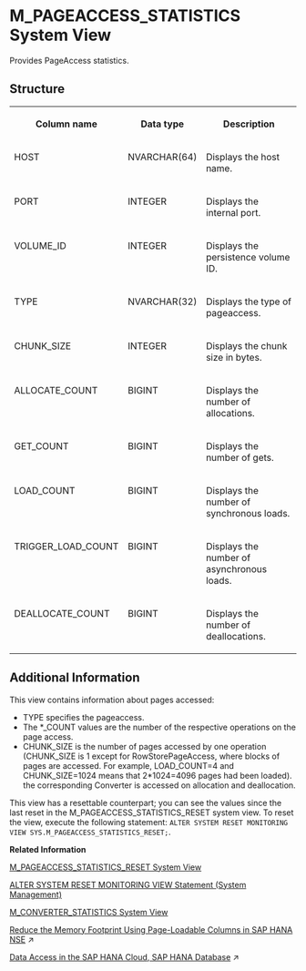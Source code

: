 <!-- loio20b69793751910148374d05a00d03c78 -->

# M\_PAGEACCESS\_STATISTICS System View

Provides PageAccess statistics.



<a name="loio20b69793751910148374d05a00d03c78___m__p_a_g_e_a_c_c_e_s_s__s_t_a_t_i_s_t_i_c_s_1struct_M_PAGEACCESS_STATISTICS"/>

## Structure


<table>
<tr>
<th valign="top">

Column name

</th>
<th valign="top">

Data type

</th>
<th valign="top">

Description

</th>
</tr>
<tr>
<td valign="top">

HOST

</td>
<td valign="top">

NVARCHAR\(64\)

</td>
<td valign="top">

Displays the host name.

</td>
</tr>
<tr>
<td valign="top">

PORT

</td>
<td valign="top">

INTEGER

</td>
<td valign="top">

Displays the internal port.

</td>
</tr>
<tr>
<td valign="top">

VOLUME\_ID

</td>
<td valign="top">

INTEGER

</td>
<td valign="top">

Displays the persistence volume ID.

</td>
</tr>
<tr>
<td valign="top">

TYPE

</td>
<td valign="top">

NVARCHAR\(32\)

</td>
<td valign="top">

Displays the type of pageaccess.

</td>
</tr>
<tr>
<td valign="top">

CHUNK\_SIZE

</td>
<td valign="top">

INTEGER

</td>
<td valign="top">

Displays the chunk size in bytes.

</td>
</tr>
<tr>
<td valign="top">

ALLOCATE\_COUNT

</td>
<td valign="top">

BIGINT

</td>
<td valign="top">

Displays the number of allocations.

</td>
</tr>
<tr>
<td valign="top">

GET\_COUNT

</td>
<td valign="top">

BIGINT

</td>
<td valign="top">

Displays the number of gets.

</td>
</tr>
<tr>
<td valign="top">

LOAD\_COUNT

</td>
<td valign="top">

BIGINT

</td>
<td valign="top">

Displays the number of synchronous loads.

</td>
</tr>
<tr>
<td valign="top">

TRIGGER\_LOAD\_COUNT

</td>
<td valign="top">

BIGINT

</td>
<td valign="top">

Displays the number of asynchronous loads.

</td>
</tr>
<tr>
<td valign="top">

DEALLOCATE\_COUNT

</td>
<td valign="top">

BIGINT

</td>
<td valign="top">

Displays the number of deallocations.

</td>
</tr>
</table>



<a name="loio20b69793751910148374d05a00d03c78___m__p_a_g_e_a_c_c_e_s_s__s_t_a_t_i_s_t_i_c_s_1fulldesc_M_PAGEACCESS_STATISTICS"/>

## Additional Information

This view contains information about pages accessed:

-   TYPE specifies the pageaccess.
-   The \*\_COUNT values are the number of the respective operations on the page access.
-   CHUNK\_SIZE is the number of pages accessed by one operation \(CHUNK\_SIZE is 1 except for RowStorePageAccess, where blocks of pages are accessed. For example, LOAD\_COUNT=4 and CHUNK\_SIZE=1024 means that 2\*1024=4096 pages had been loaded\). the corresponding Converter is accessed on allocation and deallocation.

This view has a resettable counterpart; you can see the values since the last reset in the M\_PAGEACCESS\_STATISTICS\_RESET system view. To reset the view, execute the following statement: `ALTER SYSTEM RESET MONITORING VIEW SYS.M_PAGEACCESS_STATISTICS_RESET;`.

**Related Information**  


[M\_PAGEACCESS\_STATISTICS\_RESET System View](m-pageaccess-statistics-reset-system-view-20b6c34.md "Provides the PageAccess statistics since the last reset.")

[ALTER SYSTEM RESET MONITORING VIEW Statement \(System Management\)](../../010-SQL-Reference/012-SQL-Statements/alter-system-reset-monitoring-view-statement-system-management-20d27aa.md "Resets statistics data for the specified monitoring view.")

[M\_CONVERTER\_STATISTICS System View](m-converter-statistics-system-view-20acadb.md "Provides converter statistics.")

[Reduce the Memory Footprint Using Page-Loadable Columns in SAP HANA NSE](https://help.sap.com/viewer/f9c5015e72e04fffa14d7d4f7267d897/2023_4_QRC/en-US/786c621dd35e4534a2f955bf2f04a2e2.html "SAP HANA native storage extension (NSE) uses techniques to load only the pages into memory that include data that is relevant to your search. Pages containing data that is not accessed by your query are not loaded from disk.") :arrow_upper_right:

[Data Access in the SAP HANA Cloud, SAP HANA Database](https://help.sap.com/viewer/477aa413a36c4a95878460696fcc8896/2023_4_QRC/en-US/7791e61775f949d9989eafc443158cdb.html "The SAP HANA database in SAP HANA Cloud supports the integration of data from many data sources to enrich your applications and deliver in-depth analysis. These include federated queries, data replication, and processes to improve data quality.") :arrow_upper_right:

